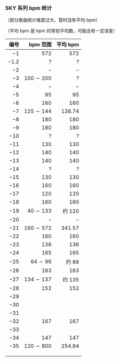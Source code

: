 ### SKY 系列 bpm 统计

（部分歌曲统计难度过大，暂时没有平均 bpm）

（平均 bpm 是 bpm 的带权平均数，可能会有一定误差）

|   编号 |      bpm 范围 | 平均 bpm |
| -----: | ------------: | -------: |
|   $-1$ |         $572$ |    $572$ |
| $-1.2$ |             ? |        ? |
|   $-2$ |           $-$ |      $-$ |
|   $-3$ | $100\sim 200$ |        ? |
|   $-4$ |           $-$ |      $-$ |
|   $-5$ |          $95$ |     $95$ |
|   $-6$ |         $160$ |    $160$ |
|   $-7$ | $125\sim 144$ | $138.74$ |
|   $-8$ |         $180$ |    $180$ |
|   $-9$ |         $180$ |    $180$ |
|  $-10$ |             ? |        ? |
|  $-11$ |         $130$ |    $130$ |
|  $-12$ |         $140$ |    $140$ |
|  $-13$ |         $140$ |    $140$ |
|  $-14$ |             ? |        ? |
|  $-15$ |         $130$ |    $130$ |
|  $-16$ |         $160$ |    $160$ |
|  $-17$ |         $120$ |    $120$ |
|  $-18$ |         $160$ |    $160$ |
|  $-19$ |  $40\sim 133$ | 约 $120$ |
|  $-20$ |           $-$ |      $-$ |
|  $-21$ | $160\sim 572$ | $341.57$ |
|  $-22$ |         $160$ |    $160$ |
|  $-23$ |         $136$ |    $136$ |
|  $-24$ |         $165$ |    $165$ |
|  $-25$ |   $64\sim 96$ |  约 $88$ |
|  $-26$ |         $163$ |    $163$ |
|  $-27$ | $134\sim 137$ | 约 $135$ |
|  $-28$ |         $152$ |    $152$ |
|  $-29$ |               |          |
|  $-30$ |               |          |
|  $-31$ |               |          |
|  $-32$ |         $167$ |    $167$ |
|  $-33$ |               |          |
|  $-34$ |         $147$ |    $147$ |
|  $-35$ |  $120\sim800$ | $254.84$ |
|        |               |          |
|        |               |          |
|        |               |          |

